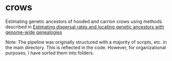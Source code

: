 # crows

Estimating genetic ancestors of hooded and carrion crows using methods described in [Estimating dispersal rates and locating genetic ancestors with genome-wide genealogies](https://elifesciences.org/articles/72177)

Note: The pipeline was originally structured with a majority of scripts, etc. in the main directory. This is reflected in the code. However, for organizational purposes, I have sorted them into folders. 

